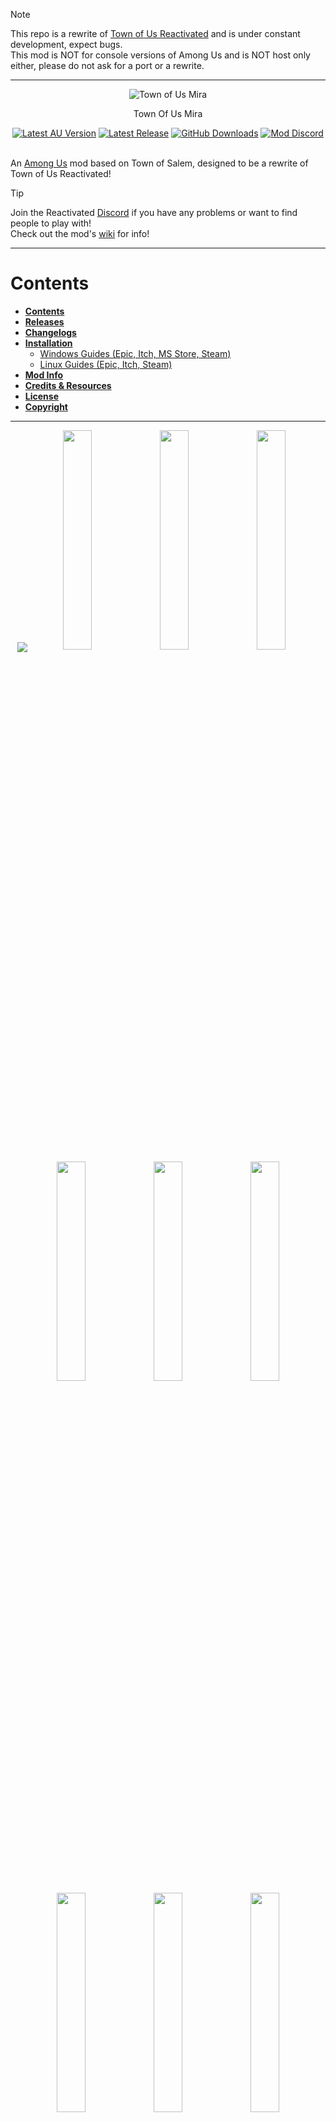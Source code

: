 > [!NOTE]
> This repo is a rewrite of [Town of Us Reactivated](https://github.com/eDonnes124/Town-Of-Us-R) and is under constant development, expect bugs.\
> This mod is NOT for console versions of Among Us and is NOT host only either, please do not ask for a port or a rewrite.

-----------------------

<div align="center">
  <img src="./Images/Logo.png" alt="Town of Us Mira"/>
  <p>Town Of Us Mira</p>
  <a href="https://store.steampowered.com/app/945360/Among_Us"> <img alt="Latest AU Version" src="https://badgen.net/static/AmongUs/2025.5.20/yellow"></a>
  <a href="https://github.com/AU-Avengers/TOU-Mira/releases/"> <img alt="Latest Release" src="https://badgen.net/github/release/AU-Avengers/TOU-Mira?icon=github"></a>
  <a href="https://github.com/AU-Avengers/TOU-Mira/releases"> <img alt="GitHub Downloads" src="https://img.shields.io/github/downloads/AU-Avengers/TOU-Mira/total"></a>
  <a href="https://discord.gg/ugyc4EVUYZ"> <img alt="Mod Discord" src="https://img.shields.io/discord/1039196456667582555.svg?label=&logo=discord&logoColor=ffffff&color=7389D8&labelColor=6A7EC2"></a>
</div>
<br/>

An [Among Us](https://store.steampowered.com/app/945360/Among_Us) mod based on Town of Salem, designed to be a rewrite of Town of Us Reactivated!

> [!TIP]
> Join the Reactivated [Discord](https://discord.gg/ugyc4EVUYZ) if you have any problems or want to find people to play with!\
> Check out the mod's [wiki](https://au-avengers.github.io/docs.toum.gg) for info!

-----------------------

# Contents

- [**Contents**](#contents)
- [**Releases**](#releases)
- [**Changelogs**](https://au-avengers.github.io/docs.toum.gg/blog)
- [**Installation**](https://au-avengers.github.io/docs.toum.gg/docs/install/intro)
  - [Windows Guides (Epic, Itch, MS Store, Steam)](https://au-avengers.github.io/docs.toum.gg/docs/category/windows-install)
  - [Linux Guides (Epic, Itch, Steam)](https://au-avengers.github.io/docs.toum.gg/docs/category/linux--steam-deck-install)
- [**Mod Info**](https://au-avengers.github.io/docs.toum.gg/)
- [**Credits & Resources**](https://github.com/AU-Avengers/TOU-Mira/wiki/Credits)
- [**License**](#license)
- [**Copyright**](#copyright)

-----------------------

<p align="center">
  <img src="./Images/Groups/CrewInvest.png" align="center" />
  <a href="https://au-avengers.github.io/docs.toum.gg/docs/roles/crewmate/investigative/Aurial"><img width="30%" src="./Images/RoleHeaders/Aurial.png" /></a>
  <a href="https://au-avengers.github.io/docs.toum.gg/docs/roles/crewmate/investigative/Detective"><img width="30%" src="./Images/RoleHeaders/Detective.png" /></a> 
  <a href="https://au-avengers.github.io/docs.toum.gg/docs/roles/crewmate/investigative/Haunter"><img width="30%" src="./Images/RoleHeaders/Haunter.png" /></a>
  <a href="https://au-avengers.github.io/docs.toum.gg/docs/roles/crewmate/investigative/Investigator"><img width="30%" src="./Images/RoleHeaders/Investigator.png" /></a> 
  <a href="https://au-avengers.github.io/docs.toum.gg/docs/roles/crewmate/investigative/Lookout"><img width="30%" src="./Images/RoleHeaders/Lookout.png" /></a> 
  <a href="https://au-avengers.github.io/docs.toum.gg/docs/roles/crewmate/investigative/Mystic"><img width="30%" src="./Images/RoleHeaders/Mystic.png" /></a> 
  <a href="https://au-avengers.github.io/docs.toum.gg/docs/roles/crewmate/investigative/Seer"><img width="30%" src="./Images/RoleHeaders/Seer.png" /></a> 
  <a href="https://au-avengers.github.io/docs.toum.gg/docs/roles/crewmate/investigative/Snitch"><img width="30%" src="./Images/RoleHeaders/Snitch.png" /></a>
  <a href="https://au-avengers.github.io/docs.toum.gg/docs/roles/crewmate/investigative/Spy"><img width="30%" src="./Images/RoleHeaders/Spy.png" /></a>
  <a href="https://au-avengers.github.io/docs.toum.gg/docs/roles/crewmate/investigative/Tracker"><img width="30%" src="./Images/RoleHeaders/Tracker.png" /></a>
  <a href="https://au-avengers.github.io/docs.toum.gg/docs/roles/crewmate/investigative/Trapper"><img width="30%" src="./Images/RoleHeaders/Trapper.png" /></a>
  <img src="./Images/Groups/CrewKilling.png" />
  <a href="https://au-avengers.github.io/docs.toum.gg/docs/roles/crewmate/killing/Deputy"><img width="30%" src="./Images/RoleHeaders/Deputy.png" /></a>
  <a href="https://au-avengers.github.io/docs.toum.gg/docs/roles/crewmate/killing/Hunter"><img width="30%" src="./Images/RoleHeaders/Hunter.png" /></a>
  <a href="https://au-avengers.github.io/docs.toum.gg/docs/roles/crewmate/killing/Sheriff"><img width="30%" src="./Images/RoleHeaders/Sheriff.png" /></a>
  <a href="https://au-avengers.github.io/docs.toum.gg/docs/roles/crewmate/killing/Veteran"><img width="30%" src="./Images/RoleHeaders/Veteran.png" /></a>
  <a href="https://au-avengers.github.io/docs.toum.gg/docs/roles/crewmate/killing/Vigilante"><img width="30%" src="./Images/RoleHeaders/Vigilante.png" /></a>
  <img src="./Images/Groups/CrewPower.png" />
  <a href="https://au-avengers.github.io/docs.toum.gg/docs/roles/crewmate/power/Jailor"><img width="30%" src="./Images/RoleHeaders/Jailor.png" /></a>
  <a href="https://au-avengers.github.io/docs.toum.gg/docs/roles/crewmate/power/Mayor"><img width="30%" src="./Images/RoleHeaders/Mayor.png" /></a>
  <a href="https://au-avengers.github.io/docs.toum.gg/docs/roles/crewmate/power/Politician"><img width="30%" src="./Images/RoleHeaders/Politician.png" /></a>
  <a href="https://au-avengers.github.io/docs.toum.gg/docs/roles/crewmate/power/Prosecutor"><img width="30%" src="./Images/RoleHeaders/Prosecutor.png" /></a>
  <a href="https://au-avengers.github.io/docs.toum.gg/docs/roles/crewmate/power/Swapper"><img width="30%" src="./Images/RoleHeaders/Swapper.png" /></a>
  <img src="./Images/Groups/CrewProtect.png" />
  <a href="https://au-avengers.github.io/docs.toum.gg/docs/roles/crewmate/protective/Altruist"><img width="30%" src="./Images/RoleHeaders/Altruist.png" /></a>
  <a href="https://au-avengers.github.io/docs.toum.gg/docs/roles/crewmate/protective/Cleric"><img width="30%" src="./Images/RoleHeaders/Cleric.png" /></a>
  <a href="https://au-avengers.github.io/docs.toum.gg/docs/roles/crewmate/protective/Medic"><img width="30%" src="./Images/RoleHeaders/Medic.png" /></a>
  <a href="https://au-avengers.github.io/docs.toum.gg/docs/roles/crewmate/protective/Oracle"><img width="30%" src="./Images/RoleHeaders/Oracle.png" /></a>
  <a href="https://au-avengers.github.io/docs.toum.gg/docs/roles/crewmate/protective/Warden"><img width="30%" src="./Images/RoleHeaders/Warden.png" /></a>
  <img src="./Images/Groups/CrewSupport.png" />
  <a href="https://au-avengers.github.io/docs.toum.gg/docs/roles/crewmate/support/Engineer"><img width="30%" src="./Images/RoleHeaders/Engineer.png" /></a>
  <a href="https://au-avengers.github.io/docs.toum.gg/docs/roles/crewmate/support/Imitator"><img width="30%" src="./Images/RoleHeaders/Imitator.png" /></a>
  <a href="https://au-avengers.github.io/docs.toum.gg/docs/roles/crewmate/support/Medium"><img width="30%" src="./Images/RoleHeaders/Medium.png" /></a>
  <a href="https://au-avengers.github.io/docs.toum.gg/docs/roles/crewmate/support/Plumber"><img width="30%" src="./Images/RoleHeaders/Plumber.png" /></a>
  <a href="https://au-avengers.github.io/docs.toum.gg/docs/roles/crewmate/support/Transporter"><img width="30%" src="./Images/RoleHeaders/Transporter.png" /></a>
  <img src="./Images/Groups/ImpConcealing.png" />
  <a href="https://au-avengers.github.io/docs.toum.gg/docs/roles/impostor/concealing/Eclipsal"><img width="30%" src="./Images/RoleHeaders/Eclipsal.png" /></a>
  <a href="https://au-avengers.github.io/docs.toum.gg/docs/roles/impostor/concealing/Escapist"><img width="30%" src="./Images/RoleHeaders/Escapist.png" /></a>
  <a href="https://au-avengers.github.io/docs.toum.gg/docs/roles/impostor/concealing/Grenadier"><img width="30%" src="./Images/RoleHeaders/Grenadier.png" /></a>
  <a href="https://au-avengers.github.io/docs.toum.gg/docs/roles/impostor/concealing/Morphling"><img width="30%" src="./Images/RoleHeaders/Morphling.png" /></a>
  <a href="https://au-avengers.github.io/docs.toum.gg/docs/roles/impostor/concealing/Swooper"><img width="30%" src="./Images/RoleHeaders/Swooper.png" /></a>
  <a href="https://au-avengers.github.io/docs.toum.gg/docs/roles/impostor/concealing/Venerer"><img width="30%" src="./Images/RoleHeaders/Venerer.png" /></a>
  <img src="./Images/Groups/ImpKilling.png" />
  <a href="https://au-avengers.github.io/docs.toum.gg/docs/roles/impostor/killing/Bomber"><img width="30%" src="./Images/RoleHeaders/Bomber.png" /></a>
  <a href="https://au-avengers.github.io/docs.toum.gg/docs/roles/impostor/killing/Scavenger"><img width="30%" src="./Images/RoleHeaders/Scavenger.png" /></a>
  <a href="https://au-avengers.github.io/docs.toum.gg/docs/roles/impostor/killing/Traitor"><img width="30%" src="./Images/RoleHeaders/Traitor.png" /></a>
  <a href="https://au-avengers.github.io/docs.toum.gg/docs/roles/impostor/killing/Warlock"><img width="30%" src="./Images/RoleHeaders/Warlock.png" /></a>
  <img src="./Images/Groups/ImpSupport.png" />
  <a href="https://au-avengers.github.io/docs.toum.gg/docs/roles/impostor/support/Blackmailer"><img width="30%" src="./Images/RoleHeaders/Blackmailer.png" /></a>
  <a href="https://au-avengers.github.io/docs.toum.gg/docs/roles/impostor/support/Hypnotist"><img width="30%" src="./Images/RoleHeaders/Hypnotist.png" /></a>
  <a href="https://au-avengers.github.io/docs.toum.gg/docs/roles/impostor/support/Janitor"><img width="30%" src="./Images/RoleHeaders/Janitor.png" /></a>
  <a href="https://au-avengers.github.io/docs.toum.gg/docs/roles/impostor/support/Miner"><img width="30%" src="./Images/RoleHeaders/Miner.png" /></a>
  <a href="https://au-avengers.github.io/docs.toum.gg/docs/roles/impostor/support/Undertaker"><img width="30%" src="./Images/RoleHeaders/Undertaker.png" /></a>
  <img src="./Images/Groups/NeutBenign.png" />
  <a href="https://au-avengers.github.io/docs.toum.gg/docs/roles/neutral/benign/Amnesiac"><img width="30%" src="./Images/RoleHeaders/Amnesiac.png" /></a>
  <a href="https://au-avengers.github.io/docs.toum.gg/docs/roles/neutral/benign/Guardian%20Angel"><img width="30%" src="./Images/RoleHeaders/GuardianAngel.png" /></a>
  <a href="https://au-avengers.github.io/docs.toum.gg/docs/roles/neutral/benign/Mercenary"><img width="30%" src="./Images/RoleHeaders/Mercenary.png" /></a>
  <a href="https://au-avengers.github.io/docs.toum.gg/docs/roles/neutral/benign/Survivor"><img width="30%" src="./Images/RoleHeaders/Survivor.png" /></a>
  <img src="./Images/Groups/NeutEvil.png" />
  <a href="https://au-avengers.github.io/docs.toum.gg/docs/roles/neutral/evil/Doomsayer"><img width="30%" src="./Images/RoleHeaders/Doomsayer.png" /></a>
  <a href="https://au-avengers.github.io/docs.toum.gg/docs/roles/neutral/evil/Executioner"><img width="30%" src="./Images/RoleHeaders/Executioner.png" /></a>
  
  <a href="https://au-avengers.github.io/docs.toum.gg/docs/roles/neutral/evil/Jester"><img width="30%" src="./Images/RoleHeaders/Jester.png" /></a>
  <a href="https://au-avengers.github.io/docs.toum.gg/docs/roles/neutral/evil/Phantom"><img width="30%" src="./Images/RoleHeaders/Phantom.png" /></a>
  <img src="./Images/Groups/NeutKilling.png" />
  <a href="https://au-avengers.github.io/docs.toum.gg/docs/roles/neutral/killing/Arsonist"><img width="30%" src="./Images/RoleHeaders/Arsonist.png" /></a>
  <a href="https://au-avengers.github.io/docs.toum.gg/docs/roles/neutral/killing/Glitch"><img width="30%" src="./Images/RoleHeaders/Glitch.png" /></a>
  <a href="https://au-avengers.github.io/docs.toum.gg/docs/roles/neutral/killing/Juggernaut"><img width="30%" src="./Images/RoleHeaders/Juggernaut.png" /></a>
  <a href="https://au-avengers.github.io/docs.toum.gg/docs/roles/neutral/killing/Plaguebearer"><img width="30%" src="./Images/RoleHeaders/Plaguebearer.png" /></a>
  <a href="https://au-avengers.github.io/docs.toum.gg/docs/roles/neutral/killing/Pestilence"><img width="30%" src="./Images/RoleHeaders/Pestilence.png" /></a>
  <a href="https://au-avengers.github.io/docs.toum.gg/docs/roles/neutral/killing/Soul%20Collector"><img width="30%" src="./Images/RoleHeaders/SoulCollector.png" /></a>
  <a href="https://au-avengers.github.io/docs.toum.gg/docs/roles/neutral/killing/Vampire"><img width="30%" src="./Images/RoleHeaders/Vampire.png" /></a>
  <a href="https://au-avengers.github.io/docs.toum.gg/docs/roles/neutral/killing/Werewolf"><img width="30%" src="./Images/RoleHeaders/Werewolf.png" /></a>
  <img src="./Images/Groups/AllianceMods.png" />
  <a href="https://github.com/AU-Avengers/TOU-Mira/wiki/Modifiers#lovers"><img width="30%" src="./Images/ModifierHeaders/Lovers.png" /></a>
  <img src="./Images/Groups/CrewMods.png" />
  <a href="https://github.com/AU-Avengers/TOU-Mira/wiki/Modifiers#aftermath"><img width="30%" src="./Images/ModifierHeaders/Aftermath.png" /></a> <a href="https://github.com/AU-Avengers/TOU-Mira/wiki/Modifiers#bait"><img width="30%" src="./Images/ModifierHeaders/Bait.png" /></a> <a href="https://github.com/AU-Avengers/TOU-Mira/wiki/Modifiers#celebrity"><img width="30%" src="./Images/ModifierHeaders/Celebrity.png" /></a>
  <a href="https://github.com/AU-Avengers/TOU-Mira/wiki/Modifiers#diseased"><img width="30%" src="./Images/ModifierHeaders/Diseased.png" /></a> <a href="https://github.com/AU-Avengers/TOU-Mira/wiki/Modifiers#frosty"><img width="30%" src="./Images/ModifierHeaders/Frosty.png" /></a> <a href="https://github.com/AU-Avengers/TOU-Mira/wiki/Modifiers#multitasker"><img width="30%" src="./Images/ModifierHeaders/Multitasker.png" /></a>
  <a href="https://github.com/AU-Avengers/TOU-Mira/wiki/Modifiers#taskmaster"><img width="30%" src="./Images/ModifierHeaders/Taskmaster.png" /></a> <a href="https://github.com/AU-Avengers/TOU-Mira/wiki/Modifiers#torch"><img width="30%" src="./Images/ModifierHeaders/Torch.png" /></a>
  <img src="./Images/Groups/ImpMods.png" />
  <a href="https://github.com/AU-Avengers/TOU-Mira/wiki/Modifiers#disperser"><img width="30%" src="./Images/ModifierHeaders/Disperser.png" /></a> <a href="https://github.com/AU-Avengers/TOU-Mira/wiki/Modifiers#doubleshot"><img width="30%" src="./Images/ModifierHeaders/DoubleShot.png" /></a> <a href="https://github.com/AU-Avengers/TOU-Mira/wiki/Modifiers#saboteur"><img width="30%" src="./Images/ModifierHeaders/Saboteur.png" /></a>
  <a href="https://github.com/AU-Avengers/TOU-Mira/wiki/Modifiers#underdog"><img width="30%" src="./Images/ModifierHeaders/Underdog.png" /></a>
  <img src="./Images/Groups/UniMods.png" />
  <a href="https://github.com/AU-Avengers/TOU-Mira/wiki/Modifiers#buttonbarry"><img width="30%" src="./Images/ModifierHeaders/ButtonBarry.png" /></a> <a href="https://github.com/AU-Avengers/TOU-Mira/wiki/Modifiers#flash"><img width="30%" src="./Images/ModifierHeaders/Flash.png" /></a> <a href="https://github.com/AU-Avengers/TOU-Mira/wiki/Modifiers#giant"><img width="30%" src="./Images/ModifierHeaders/Giant.png" /></a>
  <a href="https://github.com/AU-Avengers/TOU-Mira/wiki/Modifiers#immovable"><img width="30%" src="./Images/ModifierHeaders/Immovable.png" /></a> <a href="https://github.com/AU-Avengers/TOU-Mira/wiki/Modifiers#mini"><img width="30%" src="./Images/ModifierHeaders/Mini.png" /></a> <a href="https://github.com/AU-Avengers/TOU-Mira/wiki/Modifiers#radar"><img width="30%" src="./Images/ModifierHeaders/Radar.png" /></a>
  <a href="https://github.com/AU-Avengers/TOU-Mira/wiki/Modifiers#satellite"><img width="30%" src="./Images/ModifierHeaders/Satellite.png" /></a> <a href="https://github.com/AU-Avengers/TOU-Mira/wiki/Modifiers#shy"><img width="30%" src="./Images/ModifierHeaders/Shy.png" /></a> <a href="https://github.com/AU-Avengers/TOU-Mira/wiki/Modifiers#sixthsense"><img width="30%" src="./Images/ModifierHeaders/SixthSense.png" /></a>
  <a href="https://github.com/AU-Avengers/TOU-Mira/wiki/Modifiers#sleuth"><img width="30%" src="./Images/ModifierHeaders/Sleuth.png" /></a> <a href="https://github.com/AU-Avengers/TOU-Mira/wiki/Modifiers#tiebreaker"><img width="30%" src="./Images/ModifierHeaders/Tiebreaker.png" /></a>
</p>

-----------------------

# Releases

**Disclaimer: The mod is *not* guaranteed to work on the latest versions of Among Us when the game updates.**

| Among Us   | Mod Version | Download Link                                                           |
|------------|-------------|-------------------------------------------------------------------------|
| 2025.5.20  | 1.0.5       | [Download](https://github.com/AU-Avengers/TOU-Mira/releases/tag/v1.0.5) |
| 2025.5.20  | 1.0.2       | [Download](https://github.com/AU-Avengers/TOU-Mira/releases/tag/v1.0.2) |
| 2025.5.20  | 1.0.1       | [Download](https://github.com/AU-Avengers/TOU-Mira/releases/tag/v1.0.1) |
| 2025.5.20  | 1.0.0       | [Download](https://github.com/AU-Avengers/TOU-Mira/releases/tag/v1.0.0) |

<details>
<summary>Older Versions</summary>

| Among Us   | Mod Version  | Download Link                                                                                                         |
|------------|--------------|-----------------------------------------------------------------------------------------------------------------------|

</details>

-----------------------

# License
This software is distributed under the GNU GPLv3 License. BepInEx is distributed under the LGPL-2.1 License.

# Copyright
<p align="center">This mod is not affiliated with Among Us or Innersloth LLC, and the content contained therein is not endorsed or otherwise sponsored by Innersloth LLC. Portions of the materials contained herein are property of Innersloth LLC.</p>
<p align="center">© Innersloth LLC.</p>
